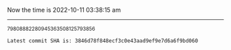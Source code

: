 Now the time is 2022-10-11 03:38:15 am

---

<small>79808882280945363508125793856</small>

```txt
Latest commit SHA is: 3846d78f848ecf3c0e43aad9ef9e7d6a6f9bd060
```
